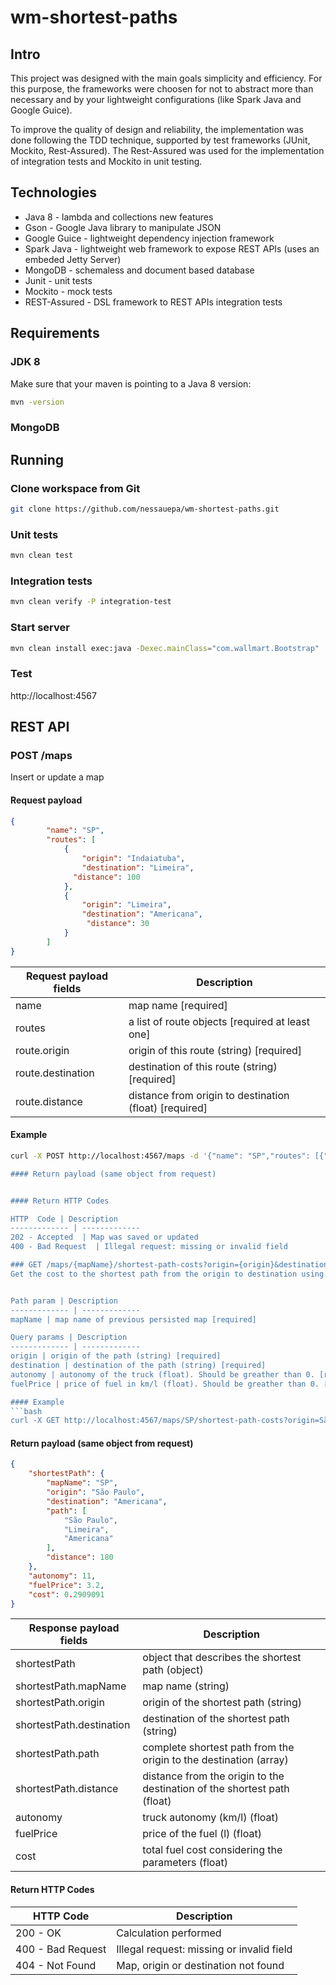 # wm-shortest-paths

## Intro

This project was designed with the main goals simplicity and efficiency. For this purpose, the frameworks were choosen for not to abstract more than necessary and by your lightweight configurations (like Spark Java and Google Guice).

To improve the quality of design and reliability, the implementation was done following the TDD technique, supported by test frameworks (JUnit, Mockito, Rest-Assured). The Rest-Assured was used for the implementation of integration tests and Mockito in unit testing.

## Technologies

- Java 8 - lambda and collections new features
- Gson - Google Java library to manipulate JSON
- Google Guice - lightweight dependency injection framework
- Spark Java - lightweight web framework to expose REST APIs (uses an embeded Jetty Server)
- MongoDB - schemaless and document based database
- Junit - unit tests
- Mockito - mock tests
- REST-Assured - DSL framework to REST APIs integration tests

## Requirements

### JDK 8

Make sure that your maven is pointing to a Java 8 version:

```bash
mvn -version
```

### MongoDB

## Running

### Clone workspace from Git

```bash
git clone https://github.com/nessauepa/wm-shortest-paths.git
```

### Unit tests

```bash
mvn clean test
```

### Integration tests

```bash
mvn clean verify -P integration-test
```

### Start server

```bash
mvn clean install exec:java -Dexec.mainClass="com.wallmart.Bootstrap"
```

### Test

http://localhost:4567


## REST API

### POST /maps
Insert or update a map

#### Request payload
```json
{
        "name": "SP",
        "routes": [
            {
                "origin": "Indaiatuba",
                "destination": "Limeira",
              "distance": 100
            },
            {
                "origin": "Limeira",
                "destination": "Americana",
                 "distance": 30
            }
        ]
}
```

Request payload fields | Description
------------- | -------------
name | map name [required]
routes | a list of route objects [required at least one]
route.origin | origin of this route (string) [required]
route.destination | destination of this route (string) [required]
route.distance | distance from origin to destination (float) [required]

#### Example
```bash
curl -X POST http://localhost:4567/maps -d '{"name": "SP","routes": [{"origin": "Indaiatuba","destination": "Limeira","distance": 100}]}```

#### Return payload (same object from request)


#### Return HTTP Codes

HTTP  Code | Description
------------- | -------------
202 - Accepted  | Map was saved or updated
400 - Bad Request  | Illegal request: missing or invalid field

### GET /maps/{mapName}/shortest-path-costs?origin={origin}&destination={destination}&autonomy={autonomy}&fuelPrice={fuelPrice}
Get the cost to the shortest path from the origin to destination using the previous persisted map


Path param | Description
------------- | -------------
mapName | map name of previous persisted map [required]

Query params | Description
------------- | -------------
origin | origin of the path (string) [required]
destination | destination of the path (string) [required]
autonomy | autonomy of the truck (float). Should be greather than 0. [required]
fuelPrice | price of fuel in km/l (float). Should be greather than 0. [required]

#### Example
```bash
curl -X GET http://localhost:4567/maps/SP/shortest-path-costs?origin=São+Paulo&destination=Americana&autonomy=11&fuelPrice=3.20
```

#### Return payload (same object from request)
```json
{
    "shortestPath": {
        "mapName": "SP",
        "origin": "São Paulo",
        "destination": "Americana",
        "path": [
            "São Paulo",
            "Limeira",
            "Americana"
        ],
        "distance": 180
    },
    "autonomy": 11,
    "fuelPrice": 3.2,
    "cost": 0.2909091
}
```

Response payload fields | Description
------------- | -------------
shortestPath | object that describes the shortest path (object)
shortestPath.mapName | map name (string)
shortestPath.origin | origin of the shortest path (string)
shortestPath.destination | destination of the shortest path (string)
shortestPath.path | complete shortest path from the origin to the destination (array)
shortestPath.distance | distance from the origin to the destination of the shortest path (float)
autonomy | truck autonomy (km/l) (float)
fuelPrice | price of the fuel (l) (float)
cost | total fuel cost considering the parameters (float)


#### Return HTTP Codes

HTTP  Code | Description
------------- | -------------
200 - OK  | Calculation performed
400 - Bad Request  | Illegal request: missing or invalid field
404 - Not Found  | Map, origin or destination not found


